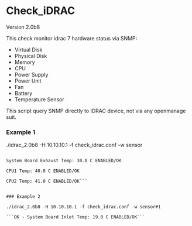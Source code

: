 # Check_iDRAC
Version 2.0b8

This check monitor idrac 7 hardware status via SNMP:
- Virtual Disk
- Physical Disk
- Memory
- CPU
- Power Supply
- Power Unit
- Fan
- Battery
- Temperature Sensor

This script query SNMP directly to IDRAC device, not via any openmanage suit.

### Example 1

./idrac_2.0b8 -H 10.10.10.1 -f check_idrac.conf -w sensor

```System Board Inlet Temp: 20.0 C ENABLED/OK

System Board Exhaust Temp: 30.0 C ENABLED/OK

CPU1 Temp: 40.0 C ENABLED/OK

CPU2 Temp: 41.0 C ENABLED/OK```


### Example 2

./idrac_2.0b8 -H 10.10.10.1 -f check_idrac.conf -w sensor#1

```OK - System Board Inlet Temp: 19.0 C ENABLED/OK```
